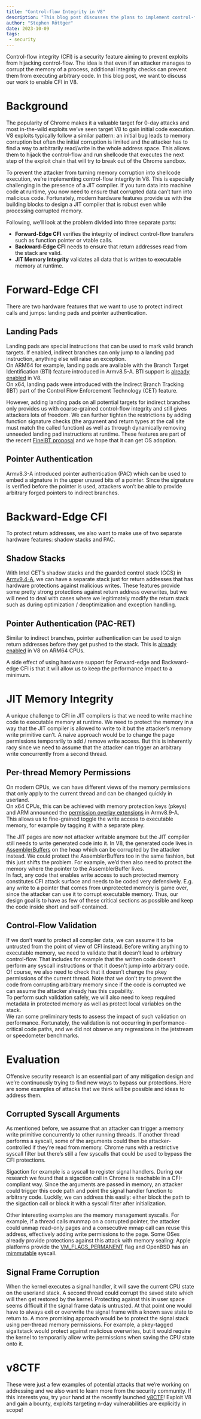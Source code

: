 ```yaml
---
title: "Control-flow Integrity in V8"
description: "This blog post discusses the plans to implement control-flow integrity in V8."
author: "Stephen Röttger"
date: 2023-10-09
tags:
 - security
---
```

Control-flow integrity (CFI) is a security feature aiming to prevent exploits from hijacking control-flow. The idea is that even if an attacker manages to corrupt the memory of a process, additional integrity checks can prevent them from executing arbitrary code. In this blog post, we want to discuss our work to enable CFI in V8.

<!--truncate-->
# Background

The popularity of Chrome makes it a valuable target for 0-day attacks and most in-the-wild exploits we’ve seen target V8 to gain initial code execution. V8 exploits typically follow a similar pattern: an initial bug leads to memory corruption but often the initial corruption is limited and the attacker has to find a way to arbitrarily read/write in the whole address space. This allows them to hijack the control-flow and run shellcode that executes the next step of the exploit chain that will try to break out of the Chrome sandbox.


To prevent the attacker from turning memory corruption into shellcode execution, we’re implementing control-flow integrity in V8. This is especially challenging in the presence of a JIT compiler. If you turn data into machine code at runtime, you now need to ensure that corrupted data can’t turn into malicious code. Fortunately, modern hardware features provide us with the building blocks to design a JIT compiler that is robust even while processing corrupted memory.


Following, we’ll look at the problem divided into three separate parts:

- **Forward-Edge CFI** verifies the integrity of indirect control-flow transfers such as function pointer or vtable calls.
- **Backward-Edge CFI** needs to ensure that return addresses read from the stack are valid.
- **JIT Memory Integrity** validates all data that is written to executable memory at runtime.

# Forward-Edge CFI

There are two hardware features that we want to use to protect indirect calls and jumps: landing pads and pointer authentication.


## Landing Pads

Landing pads are special instructions that can be used to mark valid branch targets. If enabled, indirect branches can only jump to a landing pad instruction, anything else will raise an exception.  
On ARM64 for example, landing pads are available with the Branch Target Identification (BTI) feature introduced in Armv8.5-A. BTI support is [already enabled](https://bugs.chromium.org/p/chromium/issues/detail?id=1145581) in V8.  
On x64, landing pads were introduced with the Indirect Branch Tracking (IBT) part of the Control Flow Enforcement Technology (CET) feature.


However, adding landing pads on all potential targets for indirect branches only provides us with coarse-grained control-flow integrity and still gives attackers lots of freedom. We can further tighten the restrictions by adding function signature checks (the argument and return types at the call site must match the called function) as well as through dynamically removing unneeded landing pad instructions at runtime.
These features are part of the recent [FineIBT proposal](https://arxiv.org/abs/2303.16353) and we hope that it can get OS adoption.

## Pointer Authentication

Armv8.3-A introduced pointer authentication (PAC) which can be used to embed a signature in the upper unused bits of a pointer. Since the signature is verified before the pointer is used, attackers won’t be able to provide arbitrary forged pointers to indirect branches.

# Backward-Edge CFI

To protect return addresses, we also want to make use of two separate hardware features: shadow stacks and PAC.

## Shadow Stacks

With Intel CET’s shadow stacks and the guarded control stack (GCS) in [Armv9.4-A](https://community.arm.com/arm-community-blogs/b/architectures-and-processors-blog/posts/arm-a-profile-architecture-2022), we can have a separate stack just for return addresses that has hardware protections against malicious writes. These features provide some pretty strong protections against return address overwrites, but we will need to deal with cases where we legitimately modify the return stack such as during optimization / deoptimization and exception handling.

## Pointer Authentication (PAC-RET)

Similar to indirect branches, pointer authentication can be used to sign return addresses before they get pushed to the stack. This is [already enabled](https://bugs.chromium.org/p/chromium/issues/detail?id=919548) in V8 on ARM64 CPUs.


A side effect of using hardware support for Forward-edge and Backward-edge CFI is that it will allow us to keep the performance impact to a minimum.

# JIT Memory Integrity

A unique challenge to CFI in JIT compilers is that we need to write machine code to executable memory at runtime. We need to protect the memory in a way that the JIT compiler is allowed to write to it but the attacker’s memory write primitive can’t. A naive approach would be to change the page permissions temporarily to add / remove write access. But this is inherently racy since we need to assume that the attacker can trigger an arbitrary write concurrently from a second thread.


## Per-thread Memory Permissions

On modern CPUs, we can have different views of the memory permissions that only apply to the current thread and can be changed quickly in userland.  
On x64 CPUs, this can be achieved with memory protection keys (pkeys) and ARM announced the [permission overlay extensions](https://community.arm.com/arm-community-blogs/b/architectures-and-processors-blog/posts/arm-a-profile-architecture-2022) in Armv8.9-A.  
This allows us to fine-grained toggle the write access to executable memory, for example by tagging it with a separate pkey.


The JIT pages are now not attacker writable anymore but the JIT compiler still needs to write generated code into it. In V8, the generated code lives in [AssemblerBuffers](https://source.chromium.org/chromium/chromium/src/+/main:v8/src/codegen/assembler.h;l=255;drc=064b9a7903b793734b6c03a86ee53a2dc85f0f80) on the heap which can be corrupted by the attacker instead. We could protect the AssemblerBuffers too in the same fashion, but this just shifts the problem. For example, we’d then also need to protect the memory where the pointer to the AssemblerBuffer lives.  
In fact, any code that enables write access to such protected memory constitutes CFI attack surface and needs to be coded very defensively. E.g. any write to a pointer that comes from unprotected memory is game over, since the attacker can use it to corrupt executable memory. Thus, our design goal is to have as few of these critical sections as possible and keep the code inside short and self-contained.

## Control-Flow Validation

If we don’t want to protect all compiler data, we can assume it to be untrusted from the point of view of CFI instead. Before writing anything to executable memory, we need to validate that it doesn’t lead to arbitrary control-flow. That includes for example that the written code doesn’t perform any syscall instructions or that it doesn’t jump into arbitrary code. Of course, we also need to check that it doesn’t change the pkey permissions of the current thread. Note that we don’t try to prevent the code from corrupting arbitrary memory since if the code is corrupted we can assume the attacker already has this capability.  
To perform such validation safely, we will also need to keep required metadata in protected memory as well as protect local variables on the stack.  
We ran some preliminary tests to assess the impact of such validation on performance. Fortunately, the validation is not occurring in performance-critical code paths, and we did not observe any regressions in the jetstream or speedometer benchmarks.

# Evaluation

Offensive security research is an essential part of any mitigation design and we’re continuously trying to find new ways to bypass our protections. Here are some examples of attacks that we think will be possible and ideas to address them.

## Corrupted Syscall Arguments

As mentioned before, we assume that an attacker can trigger a memory write primitive concurrently to other running threads. If another thread performs a syscall, some of the arguments could then be attacker-controlled if they’re read from memory. Chrome runs with a restrictive syscall filter but there’s still a few syscalls that could be used to bypass the CFI protections.


Sigaction for example is a syscall to register signal handlers. During our research we found that a sigaction call in Chrome is reachable in a CFI-compliant way. Since the arguments are passed in memory, an attacker could trigger this code path and point the signal handler function to arbitrary code. Luckily, we can address this easily: either block the path to the sigaction call or block it with a syscall filter after initialization.


Other interesting examples are the memory management syscalls. For example, if a thread calls munmap on a corrupted pointer, the attacker could unmap read-only pages and a consecutive mmap call can reuse this address, effectively adding write permissions to the page.
Some OSes already provide protections against this attack with memory sealing: Apple platforms provide the [VM\_FLAGS\_PERMANENT](https://github.com/apple-oss-distributions/xnu/blob/1031c584a5e37aff177559b9f69dbd3c8c3fd30a/osfmk/mach/vm_statistics.h#L274) flag and OpenBSD has an [mimmutable](https://man.openbsd.org/mimmutable.2) syscall.

## Signal Frame Corruption

When the kernel executes a signal handler, it will save the current CPU state on the userland stack. A second thread could corrupt the saved state which will then get restored by the kernel.
Protecting against this in user space seems difficult if the signal frame data is untrusted. At that point one would have to always exit or overwrite the signal frame with a known save state to return to.
A more promising approach would be to protect the signal stack using per-thread memory permissions. For example, a pkey-tagged sigaltstack would protect against malicious overwrites, but it would require the kernel to temporarily allow write permissions when saving the CPU state onto it.

# v8CTF

These were just a few examples of potential attacks that we’re working on addressing and we also want to learn more from the security community. If this interests you, try your hand at the recently launched [v8CTF](https://security.googleblog.com/2023/10/expanding-our-exploit-reward-program-to.html)! Exploit V8 and gain a bounty, exploits targeting n-day vulnerabilities are explicitly in scope!
